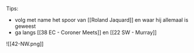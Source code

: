 Tips:

- volg met name het spoor van [[Roland Jaquard]] en waar hij allemaal is geweest
- ga langs [[38 EC - Coroner Meets]] en [[22 SW - Murray]]

![[42-NW.png]]

